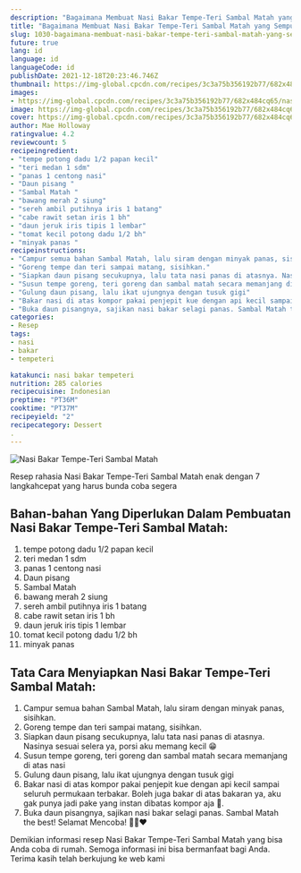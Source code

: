 ```yaml
---
description: "Bagaimana Membuat Nasi Bakar Tempe-Teri Sambal Matah yang Sempurna"
title: "Bagaimana Membuat Nasi Bakar Tempe-Teri Sambal Matah yang Sempurna"
slug: 1030-bagaimana-membuat-nasi-bakar-tempe-teri-sambal-matah-yang-sempurna
future: true
lang: id
language: id
languageCode: id
publishDate: 2021-12-18T20:23:46.746Z 
thumbnail: https://img-global.cpcdn.com/recipes/3c3a75b356192b77/682x484cq65/nasi-bakar-tempe-teri-sambal-matah-foto-resep-utama.png
images:
- https://img-global.cpcdn.com/recipes/3c3a75b356192b77/682x484cq65/nasi-bakar-tempe-teri-sambal-matah-foto-resep-utama.png
image: https://img-global.cpcdn.com/recipes/3c3a75b356192b77/682x484cq65/nasi-bakar-tempe-teri-sambal-matah-foto-resep-utama.png
cover: https://img-global.cpcdn.com/recipes/3c3a75b356192b77/682x484cq65/nasi-bakar-tempe-teri-sambal-matah-foto-resep-utama.png
author: Mae Holloway
ratingvalue: 4.2
reviewcount: 5
recipeingredient:
- "tempe potong dadu 1/2 papan kecil"
- "teri medan 1 sdm"
- "panas 1 centong nasi"
- "Daun pisang "
- "Sambal Matah "
- "bawang merah 2 siung"
- "sereh ambil putihnya iris 1 batang"
- "cabe rawit setan iris 1 bh"
- "daun jeruk iris tipis 1 lembar"
- "tomat kecil potong dadu 1/2 bh"
- "minyak panas "
recipeinstructions:
- "Campur semua bahan Sambal Matah, lalu siram dengan minyak panas, sisihkan."
- "Goreng tempe dan teri sampai matang, sisihkan."
- "Siapkan daun pisang secukupnya, lalu tata nasi panas di atasnya. Nasinya sesuai selera ya, porsi aku memang kecil 😁"
- "Susun tempe goreng, teri goreng dan sambal matah secara memanjang di atas nasi"
- "Gulung daun pisang, lalu ikat ujungnya dengan tusuk gigi"
- "Bakar nasi di atas kompor pakai penjepit kue dengan api kecil sampai seluruh permukaan terbakar. Boleh juga bakar di atas bakaran ya, aku gak punya jadi pake yang instan dibatas kompor aja 🤣."
- "Buka daun pisangnya, sajikan nasi bakar selagi panas. Sambal Matah the best! Selamat Mencoba! 🖐🏻❤"
categories:
- Resep
tags:
- nasi
- bakar
- tempeteri

katakunci: nasi bakar tempeteri 
nutrition: 285 calories
recipecuisine: Indonesian
preptime: "PT36M"
cooktime: "PT37M"
recipeyield: "2"
recipecategory: Dessert
. 
---
```



![Nasi Bakar Tempe-Teri Sambal Matah](https://img-global.cpcdn.com/recipes/3c3a75b356192b77/682x484cq65/nasi-bakar-tempe-teri-sambal-matah-foto-resep-utama.png)

Resep rahasia Nasi Bakar Tempe-Teri Sambal Matah  enak dengan 7 langkahcepat yang harus bunda coba segera

<!--inarticleads1-->

## Bahan-bahan Yang Diperlukan Dalam Pembuatan Nasi Bakar Tempe-Teri Sambal Matah:

1. tempe potong dadu 1/2 papan kecil
1. teri medan 1 sdm
1. panas 1 centong nasi
1. Daun pisang 
1. Sambal Matah 
1. bawang merah 2 siung
1. sereh ambil putihnya iris 1 batang
1. cabe rawit setan iris 1 bh
1. daun jeruk iris tipis 1 lembar
1. tomat kecil potong dadu 1/2 bh
1. minyak panas 



<!--inarticleads2-->

## Tata Cara Menyiapkan Nasi Bakar Tempe-Teri Sambal Matah:

1. Campur semua bahan Sambal Matah, lalu siram dengan minyak panas, sisihkan.
1. Goreng tempe dan teri sampai matang, sisihkan.
1. Siapkan daun pisang secukupnya, lalu tata nasi panas di atasnya. Nasinya sesuai selera ya, porsi aku memang kecil 😁
1. Susun tempe goreng, teri goreng dan sambal matah secara memanjang di atas nasi
1. Gulung daun pisang, lalu ikat ujungnya dengan tusuk gigi
1. Bakar nasi di atas kompor pakai penjepit kue dengan api kecil sampai seluruh permukaan terbakar. Boleh juga bakar di atas bakaran ya, aku gak punya jadi pake yang instan dibatas kompor aja 🤣.
1. Buka daun pisangnya, sajikan nasi bakar selagi panas. Sambal Matah the best! Selamat Mencoba! 🖐🏻❤




Demikian informasi  resep Nasi Bakar Tempe-Teri Sambal Matah   yang bisa Anda coba di rumah. Semoga informasi ini bisa bermanfaat bagi Anda. Terima kasih telah berkujung ke web kami
